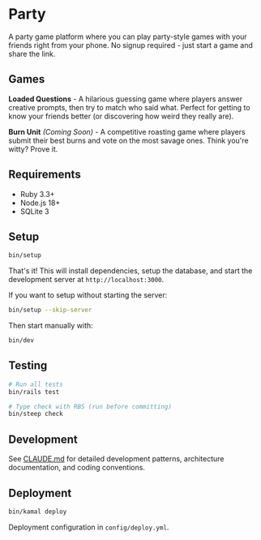 # Party

A party game platform where you can play party-style games with your friends
right from your phone. No signup required - just start a game and share the
link.

## Games

**Loaded Questions** - A hilarious guessing game where players answer creative
prompts, then try to match who said what. Perfect for getting to know your
friends better (or discovering how weird they really are).

**Burn Unit** *(Coming Soon)* - A competitive roasting game where players
submit their best burns and vote on the most savage ones. Think you're witty?
Prove it.

## Requirements

- Ruby 3.3+
- Node.js 18+
- SQLite 3

## Setup

```bash
bin/setup
```

That's it! This will install dependencies, setup the database, and start the
development server at `http://localhost:3000`.

If you want to setup without starting the server:

```bash
bin/setup --skip-server
```

Then start manually with:

```bash
bin/dev
```

## Testing

```bash
# Run all tests
bin/rails test

# Type check with RBS (run before committing)
bin/steep check
```

## Development

See [CLAUDE.md](CLAUDE.md) for detailed development patterns, architecture
documentation, and coding conventions.

## Deployment

```bash
bin/kamal deploy
```

Deployment configuration in `config/deploy.yml`.
